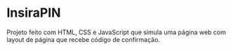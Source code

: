 # InsiraPIN
Projeto feito com HTML, CSS e JavaScript que simula uma página web com layout de página que recebe código de confirmação.
